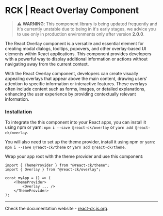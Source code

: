 # RCK | React Overlay Component

> :warning: **WARNING**: This component library is being updated frequently and it's currently unstable due to being in it's early stages, we advice you to use only in production environments only after version **2.0.0**.

The React Overlay component is a versatile and essential element for creating modal dialogs, tooltips, popovers, and other overlay-based UI elements within React applications. This component provides developers with a powerful way to display additional information or actions without navigating away from the current context.

With the React Overlay component, developers can create visually appealing overlays that appear above the main content, drawing users' attention to specific information or interactive features. These overlays often include content such as forms, images, or detailed explanations, enhancing the user experience by providing contextually relevant information.

### Installation 

To integrate the this component into your React apps, you can install it using npm or yarn: `npm i --save @react-ck/overlay` or `yarn add @react-ck/overlay`.

You will also need to set up the theme provider, install it using npm or yarn: `npm i --save @react-ck/theme` or `yarn add @react-ck/theme`.

Wrap your app root with the theme provider and use this component:

```tsx
import { ThemeProvider } from "@react-ck/theme";
import { Overlay } from "@react-ck/overlay";

const myApp = () => (
    <ThemeProvider>
        <Overlay ... />
    </ThemeProvider>
);
```

<!-- storybook-ignore -->

---

Check the documentation website - [react-ck.js.org](https://react-ck.js.org).